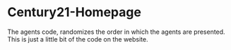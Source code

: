 # Century21-Homepage
The agents code, randomizes the order in which the agents are presented.
This is just a little bit of the code on the website.
